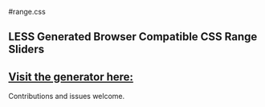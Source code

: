 #range.css
## LESS Generated Browser Compatible CSS Range Sliders

## [Visit the generator here:](http://danielstern.ca/range.css/)

Contributions and issues welcome.
